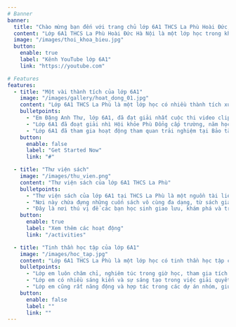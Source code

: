```yaml
---
# Banner
banner:
  title: "Chào mừng bạn đến với trang chủ lớp 6A1 THCS La Phù Hoài Đức, Hà Nội"
  content: "Lớp 6A1 THCS La Phù Hoài Đức Hà Nội là một lớp học trong khối 6 ở trường THCS La Phù, một trường THCS có bề dày truyền thống của huyện Hoài Đức, thành phố Hà Nội. Lớp 6A1 có nhiều hoạt động học tập và giải trí đa dạng, như thí nghiệm khoa học, dã ngoại, biểu diễn văn hóa, và lập trình."
  image: "/images/thoi_khoa_bieu.jpg"
  button:
    enable: true
    label: "Kênh YouTube lớp 6A1"
    link: "https://youtube.com"

# Features
features:
  - title: "Một vài thành tích của lớp 6A1"
    image: "/images/gallery/hoat_dong_01.jpg"
    content: "Lớp 6A1 THCS La Phù là một lớp học có nhiều thành tích xuất sắc trong học tập và các hoạt động ngoại khóa. Dưới đây là một số thành tích nổi bật của lớp em:"
    bulletpoints:
      - "Em Đặng Anh Thư, lớp 6A1, đã đạt giải nhất cuộc thi video clip “The Winner” về thầy cô và mái trường, do Trường THCS La Phù tổ chức vào ngày 20/11/2023."
      - "Lớp 6A1 đã đoạt giải nhì Hội khỏe Phù Đổng cấp trường, năm học 2023-2024, với nhiều môn thi đấu như cầu lông, đẩy gậy, điền kinh, bóng bàn."
      - "Lớp 6A1 đã tham gia hoạt động tham quan trải nghiệm tại Bảo tàng tỉnh Hà Giang vào ngày 25/11/2023, để tìm hiểu về truyền thống văn hóa địa phương và gắn với quảng bá du lịch bản sắc văn hóa Hoài Đức."
    button:
      enable: false
      label: "Get Started Now"
      link: "#"

  - title: "Thư viện sách"
    image: "/images/thu_vien.png"
    content: "Thư viện sách của lớp 6A1 THCS La Phù"
    bulletpoints:
      - "Thư viện sách của lớp 6A1 tại THCS La Phù là một nguồn tài liệu quý báu dành cho học sinh."
      - "Nơi này chứa đựng những cuốn sách vô cùng đa dạng, từ sách giáo khoa đến sách văn học, khoa học, và nhiều chủ đề khác nhau. Học sinh lớp 6A1 có thể tìm kiếm thông tin, học hỏi và phát triển kiến thức từ những tài liệu trong thư viện. "
      - "Đây là nơi thú vị để các bạn học sinh giao lưu, khám phá và trau dồi kiến thức!"
    button:
      enable: true
      label: "Xem thêm các hoạt động"
      link: "/activities"

  - title: "Tinh thần học tập của lớp 6A1"
    image: "/images/hoc_tap.jpg"
    content: "Lớp 6A1 THCS La Phù là một lớp học có tinh thần học tập cao và tích cực. Dưới đây là một số điểm về tinh thần học tập của lớp em:"
    bulletpoints:
      - "Lớp em luôn chăm chỉ, nghiêm túc trong giờ học, tham gia tích cực các cuộc thi học sinh giỏi, olympic, và các hoạt động ngoại khóa."
      - "Lớp em có nhiều sáng kiến và sự sáng tạo trong việc giải quyết các bài toán khó, thiết kế các ứng dụng thực tế, và thực hiện các video clip về thầy cô và mái trường."
      - "Lớp em cũng rất năng động và hợp tác trong các dự án nhóm, giúp đỡ nhau trong học tập và cuộc sống, và tôn trọng thầy cô và bạn bè."
    button:
      enable: false
      label: ""
      link: ""
---
```

